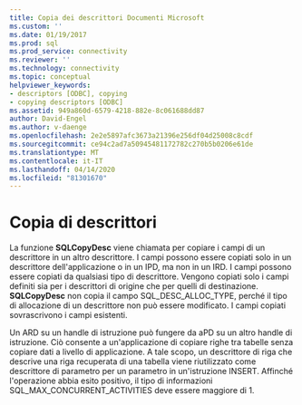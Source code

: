 ```yaml
---
title: Copia dei descrittori Documenti Microsoft
ms.custom: ''
ms.date: 01/19/2017
ms.prod: sql
ms.prod_service: connectivity
ms.reviewer: ''
ms.technology: connectivity
ms.topic: conceptual
helpviewer_keywords:
- descriptors [ODBC], copying
- copying descriptors [ODBC]
ms.assetid: 949a860d-6579-4218-882e-8c061688dd87
author: David-Engel
ms.author: v-daenge
ms.openlocfilehash: 2e2e5897afc3673a21396e256df04d25008c8cdf
ms.sourcegitcommit: ce94c2ad7a50945481172782c270b5b0206e61de
ms.translationtype: MT
ms.contentlocale: it-IT
ms.lasthandoff: 04/14/2020
ms.locfileid: "81301670"
---
```

# <a name="copying-descriptors"></a>Copia di descrittori
La funzione **SQLCopyDesc** viene chiamata per copiare i campi di un descrittore in un altro descrittore. I campi possono essere copiati solo in un descrittore dell'applicazione o in un IPD, ma non in un IRD. I campi possono essere copiati da qualsiasi tipo di descrittore. Vengono copiati solo i campi definiti sia per i descrittori di origine che per quelli di destinazione. **SQLCopyDesc** non copia il campo SQL_DESC_ALLOC_TYPE, perché il tipo di allocazione di un descrittore non può essere modificato. I campi copiati sovrascrivono i campi esistenti.  
  
 Un ARD su un handle di istruzione può fungere da aPD su un altro handle di istruzione. Ciò consente a un'applicazione di copiare righe tra tabelle senza copiare dati a livello di applicazione. A tale scopo, un descrittore di riga che descrive una riga recuperata di una tabella viene riutilizzato come descrittore di parametro per un parametro in un'istruzione INSERT. Affinché l'operazione abbia esito positivo, il tipo di informazioni SQL_MAX_CONCURRENT_ACTIVITIES deve essere maggiore di 1.
